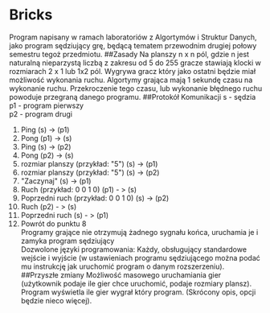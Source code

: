 # Bricks
Program napisany w ramach laboratoriów z Algortymów i Struktur Danych, jako program sędziujący grę, będącą tematem przewodnim
drugiej połowy semestru tegoż przedmiotu.
##Zasady
Na planszy n x n pól, gdzie n jest naturalną nieparzystą liczbą z zakresu od 5 do 255 gracze stawiają klocki w rozmiarach 2 x 1
lub 1x2 pól. Wygrywa gracz który jako ostatni będzie miał możliwość wykonania ruchu. Algortymy grająca mają 1 sekundę czasu na
wykonanie ruchu. Przekroczenie tego czasu, lub wykonanie błędnego ruchu powoduje przegraną danego programu.
##Protokół Komunikacji
s - sędzia  
p1 - program pierwszy  
p2 - program drugi     
1. Ping (s) -> (p1)   
2. Pong (p1) -> (s)  
3. Ping (s) -> (p2)  
4. Pong (p2) -> (s)  
5. rozmiar planszy (przykład: "5") (s) -> (p1)  
6. rozmiar planszy (przykład: "5") (s) -> (p2)  
7. "Zaczynaj" (s) -> (p1)  
8. Ruch (przykład: 0 0 1 0) (p1) - > (s)  
9. Poprzedni ruch (przykład: 0 0 1 0) (s) -> (p2)
10. Ruch (p2) - > (s)  
11. Poprzedni ruch (s) - > (p1)  
12. Powrót do punktu 8  
Programy grające nie otrzymują żadnego sygnału końca, uruchamia je i zamyka program sędziujący  
Dozwolone języki programowania: Każdy, obsługujący standardowe wejście i wyjście (w ustawieniach programu sędziującego można 
podać mu instrukcję jak uruchomić program o danym rozszerzeniu).
##Przyszłe zmiany
Możliwość masowego uruchamiania gier (użytkownik podaje ile gier chce uruchomić, podaje rozmiary plansz). Program wyświetla ile gier wygrał który program. (Skrócony opis, opcji będzie nieco więcej).
